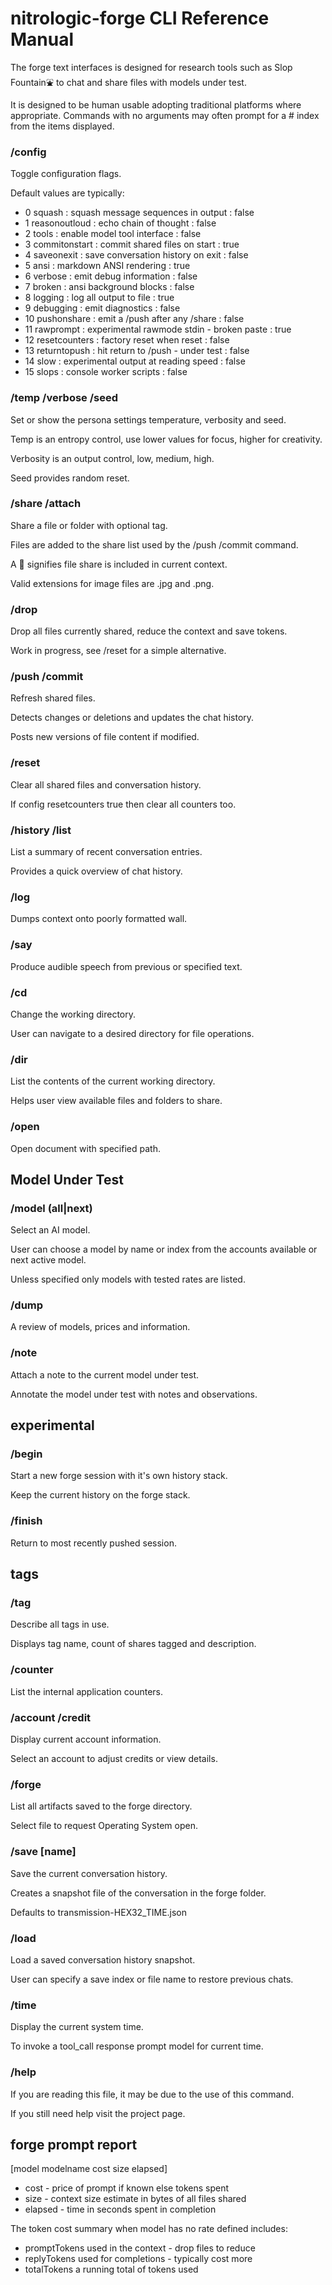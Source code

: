 # nitrologic-forge CLI Reference Manual

The forge text interfaces is designed for research tools such as Slop Fountain⛲ to chat and share files with models under test.

It is designed to be human usable adopting traditional platforms where appropriate. Commands with no arguments may often prompt for a # index from the items displayed.

### /config

Toggle configuration flags.

Default values are typically:

* 0 squash : squash message sequences in output : false
* 1 reasonoutloud : echo chain of thought : false
* 2 tools : enable model tool interface : false
* 3 commitonstart : commit shared files on start : true
* 4 saveonexit :  save conversation history on exit : false
* 5 ansi : markdown ANSI rendering : true
* 6 verbose : emit debug information : false
* 7 broken : ansi background blocks : false
* 8 logging : log all output to file : true
* 9 debugging : emit diagnostics : false
* 10 pushonshare : emit a /push after any /share : false
* 11 rawprompt : experimental rawmode stdin - broken paste : true
* 12 resetcounters : factory reset when reset : false
* 13 returntopush : hit return to /push - under test : false
* 14 slow : experimental output at reading speed : false
* 15 slops : console worker scripts : false

### /temp /verbose /seed 

Set or show the persona settings temperature, verbosity and seed.

Temp is an entropy control, use lower values for focus, higher for creativity.

Verbosity is an output control, low, medium, high.

Seed provides random reset. 

### /share /attach

Share a file or folder with optional tag.

Files are added to the share list used by the /push /commit command.

A 🔗 signifies file share is included in current context.

Valid extensions for image files are .jpg and .png.

### /drop

Drop all files currently shared, reduce the context and save tokens.

Work in progress, see /reset for a simple alternative.

### /push /commit

Refresh shared files. 

Detects changes or deletions and updates the chat history.

Posts new versions of file content if modified.

### /reset

Clear all shared files and conversation history.

If config resetcounters true then clear all counters too.

### /history /list

List a summary of recent conversation entries. 

Provides a quick overview of chat history.

### /log

Dumps context onto poorly formatted wall.

### /say

Produce audible speech from previous or specified text.

### /cd

Change the working directory. 

User can navigate to a desired directory for file operations.

### /dir

List the contents of the current working directory. 

Helps user view available files and folders to share.

### /open

Open document with specified path.

## Model Under Test

### /model (all|next)

Select an AI model.

User can choose a model by name or index from the accounts available or next active model.

Unless specified only models with tested rates are listed.

### /dump

A review of models, prices and information.

### /note

Attach a note to the current model under test.

Annotate the model under test with notes and observations.

## experimental

### /begin

Start a new forge session with it's own history stack.

Keep the current history on the forge stack.

### /finish

Return to most recently pushed session.

## tags

### /tag

Describe all tags in use.

Displays tag name, count of shares tagged and description.

### /counter

List the internal application counters.

### /account /credit

Display current account information.

Select an account to adjust credits or view details.

### /forge

List all artifacts saved to the forge directory.

Select file to request Operating System open.

### /save [name]

Save the current conversation history. 

Creates a snapshot file of the conversation in the forge folder.

Defaults to transmission-HEX32_TIME.json

### /load

Load a saved conversation history snapshot.

User can specify a save index or file name to restore previous chats.


### /time

Display the current system time. 

To invoke a tool_call response prompt model for current time.


### /help

If you are reading this file, it may be due to the use of this command.

If you still need help visit the project page.

## forge prompt report

[model modelname cost size elapsed]

* cost - price of prompt if known else tokens spent
* size - context size estimate in bytes of all files shared
* elapsed - time in seconds spent in completion 

The token cost summary when model has no rate defined includes:

* promptTokens used in the context - drop files to reduce
* replyTokens used for completions - typically cost more
* totalTokens a running total of tokens used
